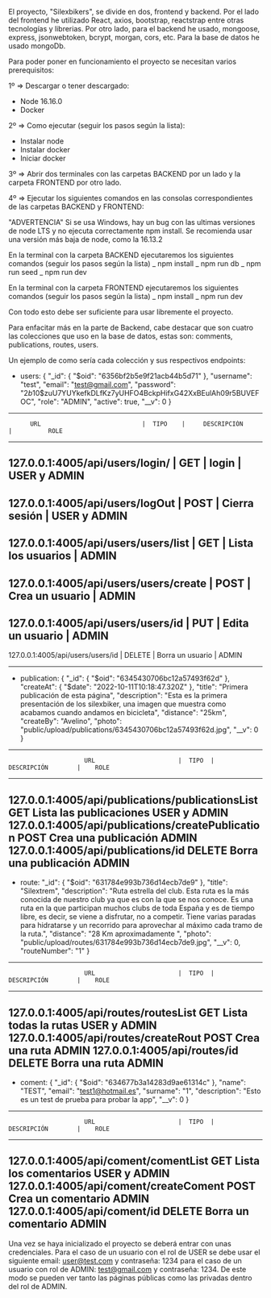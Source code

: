 El proyecto, "Silexbikers", se divide en dos, frontend y backend. Por el lado del frontend he utilizado React, axios, bootstrap, reactstrap entre otras tecnologías y librerias. Por otro lado, para el backend he usado, mongoose, express, jsonwebtoken, bcrypt, morgan, cors, etc. Para la base de datos he usado mongoDb.

Para poder poner en funcionamiento el proyecto se necesitan varios prerequisitos:

1º => Descargar o tener descargado:
- Node 16.16.0
- Docker

2º => Como ejecutar (seguir los pasos según la lista):

- Instalar node
- Instalar docker
- Iniciar docker

3º => Abrir dos terminales con las carpetas BACKEND por un lado y la carpeta FRONTEND por otro lado.

4º => Ejecutar los siguientes comandos en las consolas correspondientes de las carpetas BACKEND y FRONTEND:

"ADVERTENCIA"
Si se usa Windows, hay un bug con las ultimas versiones de node LTS y no ejecuta correctamente npm install.
Se recomienda usar una versión más baja de node, como la 16.13.2

En la terminal con la carpeta BACKEND ejecutaremos los siguientes comandos (seguir los pasos según la lista)
_ npm install
_ npm run db
_ npm run seed
_ npm run dev

En la terminal con la carpeta FRONTEND ejecutaremos los siguientes comandos (seguir los pasos según la lista)
_ npm install
_ npm run dev

Con todo esto debe ser suficiente para usar libremente el proyecto.

Para enfacitar más en la parte de Backend, cabe destacar que son cuatro las colecciones que uso en la base de datos, estas son: comments, publications, routes, users.

Un ejemplo de como sería cada colección y sus respectivos endpoints:

- users:
  {
    "_id": {
      "$oid": "6356bf2b5e9f21acb44b5d71"
    },
    "username": "test",
    "email": "test@gmail.com",
    "password": "$2b$10$zuU7YUYkefkDLfKz7yUHFO4BckpHifxG42XxBEulAh09r5BUVEFOC",
    "role": "ADMIN",
    "active": true,
    "__v": 0
  }
-------------------------- -------------------------------------------------------------------------
          URL                            |  TIPO    |     DESCRIPCIÓN      |          ROLE
-------------------------- -------------------------------------------------------------------------
  127.0.0.1:4005/api/users/login/        |   GET    |        login         |       USER y ADMIN
----------------------------------------------------------------------------------------------------  
  127.0.0.1:4005/api/users/logOut        |  POST    |    Cierra sesión     |       USER y ADMIN
  --------------------------------------------------------------------------------------------------
  127.0.0.1:4005/api/users/users/list    |   GET    |  Lista los usuarios  |           ADMIN
  --------------------------------------------------------------------------------------------------
  127.0.0.1:4005/api/users/users/create  |   POST   |   Crea un usuario    |           ADMIN
  --------------------------------------------------------------------------------------------------
  127.0.0.1:4005/api/users/users/id      |   PUT    |   Edita un usuario   |           ADMIN
  --------------------------------------------------------------------------------------------------
  127.0.0.1:4005/api/users/users/id      |  DELETE  |   Borra un usuario   |           ADMIN
------------------------- --------------------------------------------------------------------------



- publication: 
{
    "_id": {
      "$oid": "6345430706bc12a57493f62d"
    },
    "createAt": {
      "$date": "2022-10-11T10:18:47.320Z"
    },
    "title": "Primera publicación de esta página",
    "description": "Esta es la primera presentación de los silexbiker, una imagen que muestra como acabamos cuando andamos en bicicleta",
    "distance": "25km",
    "createBy": "Avelino",
    "photo": "public/upload/publications/6345430706bc12a57493f62d.jpg",
    "__v": 0
  }

------------------------------------------------------------------------------------------------------
                         URL                       |  TIPO  |       DESCRIPCIÓN        |    ROLE
------------------------------------------------------------------------------------------------------
127.0.0.1:4005/api/publications/publicationsList       GET     Lista las publicaciones   USER y ADMIN
127.0.0.1:4005/api/publications/createPublication     POST      Crea una publicación        ADMIN
127.0.0.1:4005/api/publications/id                   DELETE     Borra una publicación       ADMIN
------------------------------------------------------------------------------------------------------



- route: 
"_id": {
      "$oid": "631784e993b736d14ecb7de9"
    },
    "title": "Silextrem",
    "description": "Ruta estrella del club. Esta ruta es la más conocida de nuestro club ya que es con la que se nos conoce. Es una ruta en la que participan muchos clubs de toda España y es de tiempo libre, es decir, se viene a disfrutar, no a competir. Tiene varias paradas para hidratarse y un recorrido para aprovechar al máximo cada tramo de la ruta.",
    "distance": "28 Km aproximadamente ",
    "photo": "public/upload/routes/631784e993b736d14ecb7de9.jpg",
    "__v": 0,
    "routeNumber": "1"
  }
-------------------------------------------------------------------------------------------------------
                         URL                       |  TIPO  |       DESCRIPCIÓN        |    ROLE
-------------------------------------------------------------------------------------------------------
127.0.0.1:4005/api/routes/routesList                   GET      Lista todas la rutas      USER y ADMIN
127.0.0.1:4005/api/routes/createRout                  POST         Crea una ruta            ADMIN
127.0.0.1:4005/api/routes/id                         DELETE       Borra una ruta            ADMIN
-------------------------------------------------------------------------------------------------------




- coment:
{
    "_id": {
      "$oid": "634677b3a14283d9ae61314c"
    },
    "name": "TEST",
    "email": "test1@hotmail.es",
    "surname": "1",
    "description": "Esto es un test de prueba para probar la app",
    "__v": 0
  }
----------------------------------------------------------------------------------------------------
                         URL                       |  TIPO  |       DESCRIPCIÓN        |    ROLE
----------------------------------------------------------------------------------------------------
127.0.0.1:4005/api/coment/comentList                   GET      Lista los comentarios    USER y ADMIN
127.0.0.1:4005/api/coment/createComent                 POST       Crea un comentario        ADMIN
127.0.0.1:4005/api/coment/id                         DELETE      Borra un comentario        ADMIN
----------------------------------------------------------------------------------------------------

Una vez se haya inicializado el proyecto se deberá entrar con unas credenciales. Para el caso de un usuario con el rol de USER se debe usar el siguiente email: user@test.com y contraseña: 1234
para el caso de un usuario con rol de ADMIN: test@gmail.com y contraseña: 1234.
De este modo se pueden ver tanto las páginas públicas como las privadas dentro del rol de ADMIN.

  
  